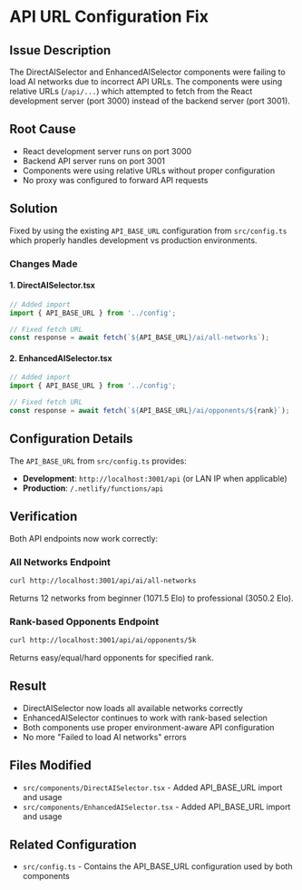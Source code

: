 # API URL Configuration Fix

## Issue Description
The DirectAISelector and EnhancedAISelector components were failing to load AI networks due to incorrect API URLs. The components were using relative URLs (`/api/...`) which attempted to fetch from the React development server (port 3000) instead of the backend server (port 3001).

## Root Cause
- React development server runs on port 3000
- Backend API server runs on port 3001
- Components were using relative URLs without proper configuration
- No proxy was configured to forward API requests

## Solution
Fixed by using the existing `API_BASE_URL` configuration from `src/config.ts` which properly handles development vs production environments.

### Changes Made

#### 1. DirectAISelector.tsx
```typescript
// Added import
import { API_BASE_URL } from '../config';

// Fixed fetch URL
const response = await fetch(`${API_BASE_URL}/ai/all-networks`);
```

#### 2. EnhancedAISelector.tsx
```typescript
// Added import
import { API_BASE_URL } from '../config';

// Fixed fetch URL
const response = await fetch(`${API_BASE_URL}/ai/opponents/${rank}`);
```

## Configuration Details
The `API_BASE_URL` from `src/config.ts` provides:
- **Development**: `http://localhost:3001/api` (or LAN IP when applicable)
- **Production**: `/.netlify/functions/api`

## Verification
Both API endpoints now work correctly:

### All Networks Endpoint
```bash
curl http://localhost:3001/api/ai/all-networks
```
Returns 12 networks from beginner (1071.5 Elo) to professional (3050.2 Elo).

### Rank-based Opponents Endpoint
```bash
curl http://localhost:3001/api/ai/opponents/5k
```
Returns easy/equal/hard opponents for specified rank.

## Result
- DirectAISelector now loads all available networks correctly
- EnhancedAISelector continues to work with rank-based selection
- Both components use proper environment-aware API configuration
- No more "Failed to load AI networks" errors

## Files Modified
- `src/components/DirectAISelector.tsx` - Added API_BASE_URL import and usage
- `src/components/EnhancedAISelector.tsx` - Added API_BASE_URL import and usage

## Related Configuration
- `src/config.ts` - Contains the API_BASE_URL configuration used by both components 